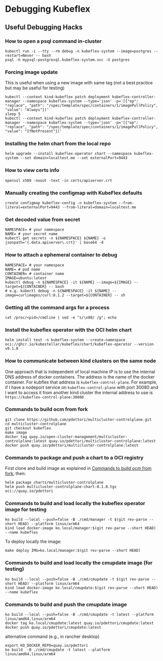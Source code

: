 # Debugging Kubeflex

## Useful Debugging Hacks

### How to open a psql command in-cluster

```shell
kubectl run -i --tty --rm debug -n kubeflex-system --image=postgres --restart=Never -- bash
psql -h mypsql-postgresql.kubeflex-system.svc -U postgres
```

### Forcing image update

This is useful when using a new image with same tag (not a best practice but may be useful for testing)

```shell
kubectl --context kind-kubeflex patch deployment kubeflex-controller-manager --namespace kubeflex-system --type='json' -p='[{"op": "replace", "path": "/spec/template/spec/containers/1/imagePullPolicy", "value": "Always"}]'
sleep 5
kubectl --context kind-kubeflex patch deployment kubeflex-controller-manager --namespace kubeflex-system --type='json' -p='[{"op": "replace", "path": "/spec/template/spec/containers/1/imagePullPolicy", "value": "IfNotPresent"}]'
```

### Installing the helm chart from the local repo

```shell
helm upgrade --install kubeflex-operator chart --namespace kubeflex-system --set domain=localtest.me --set externalPort=9443
```

### How to view certs info

```shell
openssl x509 -noout -text -in certs/apiserver.crt 
```

### Manually creating the configmap with KubeFlex defaults

```shell
create configmap kubeflex-config -n kubeflex-system --from-literal=externalPort=9443 --from-literal=domain=localtest.me
```

### Get decoded value from secret

```shell
NAMESPACE= # your namespace
NAME= # your secret name
kubectl get secrets -n ${NAMESPACE} ${NAME} -o jsonpath='{.data.apiserver\.crt}' | base64 -d
```

### How to attach a ephemeral container to debug

```shell
NAMESPACE= # your namespace
NAME= # pod name
CONTAINER= # container name
IMAGE=ubuntu:latest
kubectl debug -n ${NAMESPACE} -it ${NAME} --image=${IMAGE} --target=${CONTAINER} -- bash
# e.g. kubectl debug -n ${NAMESPACE} -it ${NAME} --image=curlimages/curl:8.1.2 --target=${CONTAINER} -- sh
```

### Getting all the command args for a process

```shell
cat /proc/<pid>/cmdline | sed -e "s/\x00/ /g"; echo
```

### Install the kubeflex operator with the OCI helm chart

```shell
helm install test -n kubeflex-system --create-namespace oci://ghcr.io/kubestellar/kubeflex/chart/kubeflex-operator --version v0.1.0
```

### How to communicate between kind clusters on the same node

One approach that is independent of local machine IP is to use the internal DNS address of
docker containers. The address is the name of the docker container. For kubflex that
address is `kubeflex-control-plane`. For example, if I have a nodeport service on 
`kubeflex-control-plane` with port 30080 and I want to access it from another kind cluster
the internal address to use is `https://kubeflex-control-plane:30080`

### Commands to build ocm from fork

```shell
git clone https://github.com/pdettori/multicluster-controlplane.git
cd multicluster-controlplane
git checkout kubeflex
make image
docker tag quay.io/open-cluster-management/multicluster-controlplane:latest quay.io/pdettori/multicluster-controlplane:latest
docker push quay.io/pdettori/multicluster-controlplane:latest
```
### Commands to package and push a chart to a OCI registry

First clone and build image as explained in [Commands to build ocm from fork](#commands-to-build-ocm-from-fork), then:

```shell
helm package charts/multicluster-controlplane
helm push multicluster-controlplane-chart-0.1.0.tgz oci://quay.io/pdettori
```

### Commands to build and load locally the kubeflex operator image for testing

```shell
ko build --local --push=false -B ./cmd/manager -t $(git rev-parse --short HEAD) --platform linux/arm64
kind load docker-image ko.local/manager:$(git rev-parse --short HEAD) --name kubeflex
```

To deploy locally the image:

```shell
make deploy IMG=ko.local/manager:$(git rev-parse --short HEAD)
```

### Commands to build and load locally the cmupdate image (for testing)

```shell
ko build --local --push=false -B ./cmd/cmupdate -t $(git rev-parse --short HEAD) --platform linux/arm64
kind load docker-image ko.local/cmupdate:$(git rev-parse --short HEAD) --name kubeflex
```
### Commands to build and push the cmupdate image

```shell
ko build --local --push=false -B ./cmd/cmupdate -t latest --platform linux/amd64,linux/arm64 
docker tag ko.local/cmupdate:latest quay.io/pdettori/cmupdate:latest
docker push quay.io/pdettori/cmupdate:latest
```
alternative command (e.g., in rancher desktop)

```shell
export KO_DOCKER_REPO=quay.io/pdettori
ko build  -B ./cmd/cmupdate -t latest --platform linux/amd64,linux/arm64
```

